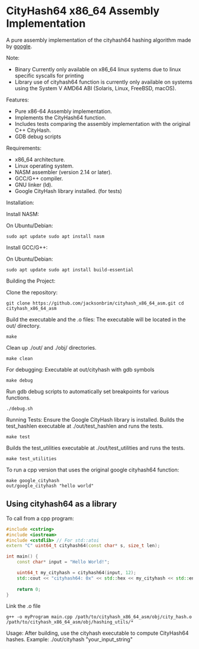 # CityHash64 x86_64 Assembly Implementation
A pure assembly implementation of the cityhash64 hashing algorithm made
by [google](https://github.com/google/cityhash).


Note:
* Binary Currently only available on x86_64 linux systems due to linux
  specific syscalls for printing
* Library use of cityhash64 function is currently only available on systems using the System
  V AMD64 ABI (Solaris, Linux, FreeBSD, macOS).

Features:
* Pure x86-64 Assembly implementation.
* Implements the CityHash64 function.
* Includes tests comparing the assembly implementation with the original C++ CityHash.
* GDB debug scripts

Requirements:
* x86_64 architecture.
* Linux operating system.
* NASM assembler (version 2.14 or later).
* GCC/G++ compiler.
* GNU linker (ld).
* Google CityHash library installed. (for tests)

Installation:

Install NASM:

On Ubuntu/Debian: 
```
sudo apt update sudo apt install nasm
```

Install GCC/G++:

On Ubuntu/Debian: 
```
sudo apt update sudo apt install build-essential
```

Building the Project:

Clone the repository: 
```
git clone https://github.com/jacksonbrim/cityhash_x86_64_asm.git cd cityhash_x86_64_asm
```

Build the executable and the .o files:
The executable will be located in the out/ directory.
```
make
```
Clean up ./out/ and ./obj/ directories.
```
make clean
```

For debugging: 
Executable at out/cityhash with gdb symbols
```
make debug
```
Run gdb debug scripts to automatically set breakpoints for various
functions.
```
./debug.sh
```

Running Tests: Ensure the Google CityHash library is installed.
Builds the test_hashlen executable at ./out/test_hashlen and runs the
tests.
```
make test
```
Builds the test_utilities executable at ./out/test_utilities and runs the
tests.
```
make test_utilities
```
To run a cpp version that uses the original google cityhash64 function:
```
make google_cityhash
out/google_cityhash "hello world"
```


## Using cityhash64 as a library
To call from a cpp program:

```cpp
#include <cstring>
#include <iostream>
#include <cstdlib> // For std::atoi
extern "C" uint64_t cityhash64(const char* s, size_t len);

int main() {
    const char* input = "Hello World!";

    uint64_t my_cityhash = cityhash64(input, 12);
    std::cout << "cityhash64: 0x" << std::hex << my_cityhash << std::endl;
   
    return 0;
}
```
Link the .o file
```
g++ -o myProgram main.cpp /path/to/cityhash_x86_64_asm/obj/city_hash.o
/path/to/cityhash_x86_64_asm/obj/hashing_utils/*
```


Usage: After building, use the cityhash executable to compute CityHash64 hashes. Example: ./out/cityhash "your_input_string"


